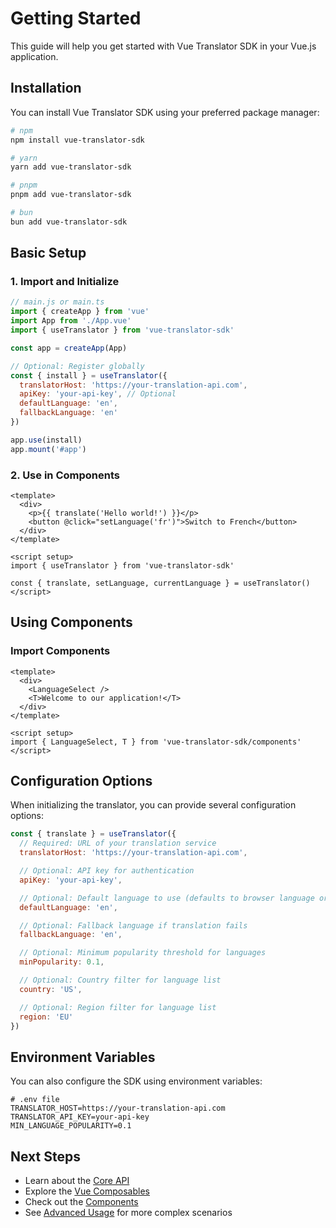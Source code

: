 # Getting Started

This guide will help you get started with Vue Translator SDK in your Vue.js application.

## Installation

You can install Vue Translator SDK using your preferred package manager:

```bash
# npm
npm install vue-translator-sdk

# yarn
yarn add vue-translator-sdk

# pnpm
pnpm add vue-translator-sdk

# bun
bun add vue-translator-sdk
```

## Basic Setup

### 1. Import and Initialize

```js
// main.js or main.ts
import { createApp } from 'vue'
import App from './App.vue'
import { useTranslator } from 'vue-translator-sdk'

const app = createApp(App)

// Optional: Register globally
const { install } = useTranslator({
  translatorHost: 'https://your-translation-api.com',
  apiKey: 'your-api-key', // Optional
  defaultLanguage: 'en',
  fallbackLanguage: 'en'
})

app.use(install)
app.mount('#app')
```

### 2. Use in Components

```vue
<template>
  <div>
    <p>{{ translate('Hello world!') }}</p>
    <button @click="setLanguage('fr')">Switch to French</button>
  </div>
</template>

<script setup>
import { useTranslator } from 'vue-translator-sdk'

const { translate, setLanguage, currentLanguage } = useTranslator()
</script>
```

## Using Components

### Import Components

```vue
<template>
  <div>
    <LanguageSelect />
    <T>Welcome to our application!</T>
  </div>
</template>

<script setup>
import { LanguageSelect, T } from 'vue-translator-sdk/components'
</script>
```

## Configuration Options

When initializing the translator, you can provide several configuration options:

```js
const { translate } = useTranslator({
  // Required: URL of your translation service
  translatorHost: 'https://your-translation-api.com',

  // Optional: API key for authentication
  apiKey: 'your-api-key',

  // Optional: Default language to use (defaults to browser language or 'en')
  defaultLanguage: 'en',

  // Optional: Fallback language if translation fails
  fallbackLanguage: 'en',

  // Optional: Minimum popularity threshold for languages
  minPopularity: 0.1,

  // Optional: Country filter for language list
  country: 'US',

  // Optional: Region filter for language list
  region: 'EU'
})
```

## Environment Variables

You can also configure the SDK using environment variables:

```
# .env file
TRANSLATOR_HOST=https://your-translation-api.com
TRANSLATOR_API_KEY=your-api-key
MIN_LANGUAGE_POPULARITY=0.1
```

## Next Steps

- Learn about the [Core API](./core-api.md)
- Explore the [Vue Composables](./composables.md)
- Check out the [Components](./components.md)
- See [Advanced Usage](./advanced-usage.md) for more complex scenarios
